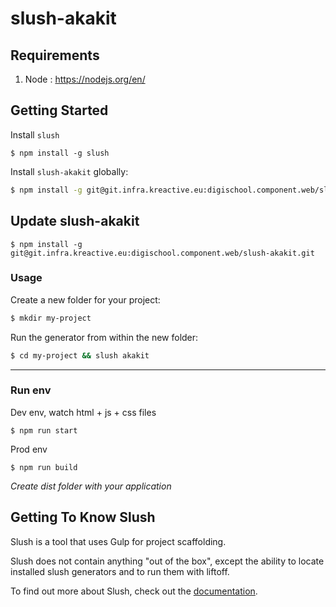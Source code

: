# slush-akakit

## Requirements

 1. Node :  https://nodejs.org/en/

## Getting Started

Install `slush`

    $ npm install -g slush

Install `slush-akakit` globally:

```bash
$ npm install -g git@git.infra.kreactive.eu:digischool.component.web/slush-akakit.git
```

## Update slush-akakit

    $ npm install -g git@git.infra.kreactive.eu:digischool.component.web/slush-akakit.git

### Usage

Create a new folder for your project:

```bash
$ mkdir my-project
```

Run the generator from within the new folder:

```bash
$ cd my-project && slush akakit
```


----------


### Run env

Dev env, watch html + js + css files

    $ npm run start

Prod env

    $ npm run build

*Create dist folder with your application*

## Getting To Know Slush

Slush is a tool that uses Gulp for project scaffolding.

Slush does not contain anything "out of the box", except the ability to locate installed slush generators and to run them with liftoff.

To find out more about Slush, check out the [documentation](https://github.com/slushjs/slush).	